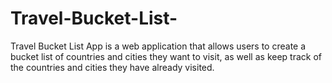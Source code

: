 # Travel-Bucket-List-
Travel Bucket List App is a web application that allows users to create a bucket list of countries and cities they want to visit, as well as keep track of the countries and cities they have already visited. 
